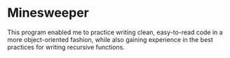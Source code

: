 # Minesweeper

This program enabled me to practice writing clean, easy-to-read code in a more object-oriented fashion, while also gaining experience
in the best practices for writing recursive functions. 
